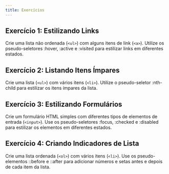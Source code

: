 ```yaml
---
title: Exercícios
---
```


## Exercício 1: Estilizando Links

Crie uma lista não ordenada (`<ul>`) com alguns itens de link (`<a>`). Utilize os pseudo-seletores :hover, :active e :visited para estilizar links em diferentes estados.

## Exercício 2: Listando Itens Ímpares

Crie uma lista (`<ul>`) com vários itens (`<li>`). Utilize o pseudo-seletor :nth-child para estilizar os itens ímpares da lista.

## Exercício 3: Estilizando Formulários

Crie um formulário HTML simples com diferentes tipos de elementos de entrada (`<input>`). Use os pseudo-seletores :focus, :checked e :disabled para estilizar os elementos em diferentes estados.

## Exercício 4: Criando Indicadores de Lista

Crie uma lista ordenada (`<ol>`) com vários itens (`<li>`). Use os pseudo-elementos ::before e ::after para adicionar números e setas antes e depois de cada item da lista.
